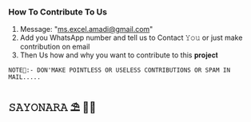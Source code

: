 ### How To Contribute To Us
1. Message: "ms.excel.amadi@gmail.com"
2. Add you WhatsApp number and tell us to Contact 𝚈𝚘𝚞 or just make contribution on email
3. Then Us how and why you want to contribute to this 𝐩𝐫𝐨𝐣𝐞𝐜𝐭

`𝙽𝙾𝚃𝙴📝:- 𝙳𝙾𝙽'𝙼𝙰𝙺𝙴 𝙿𝙾𝙸𝙽𝚃𝙻𝙴𝚂𝚂 𝙾𝚁 𝚄𝚂𝙴𝙻𝙴𝚂𝚂 𝙲𝙾𝙽𝚃𝚁𝙸𝙱𝚄𝚃𝙸𝙾𝙽𝚂 𝙾𝚁 𝚂𝙿𝙰𝙼 𝙸𝙽 𝙼𝙰𝙸𝙻.....`


𝚂𝙰𝚈𝙾𝙽𝙰𝚁𝙰 ⛱️ 👋👋
-----------------------------------------------------------------
